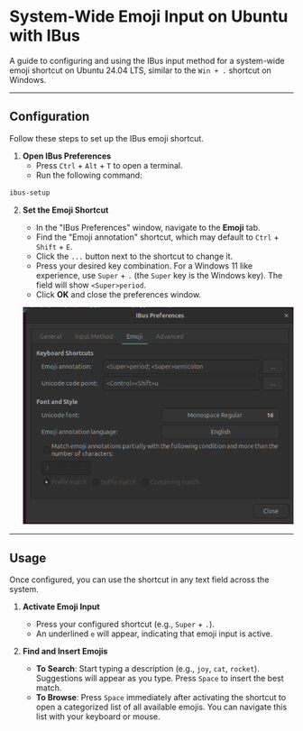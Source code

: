 # System-Wide Emoji Input on Ubuntu with IBus

A guide to configuring and using the IBus input method for a system-wide emoji shortcut on Ubuntu 24.04 LTS, similar to the `Win + .` shortcut on Windows.

---

## Configuration

Follow these steps to set up the IBus emoji shortcut.


1. **Open IBus Preferences**
   - Press `Ctrl` + `Alt` + `T` to open a terminal.
   - Run the following command:

  ```bash
  ibus-setup
  ```

2. **Set the Emoji Shortcut**
   - In the "IBus Preferences" window, navigate to the **Emoji** tab.
   - Find the "Emoji annotation" shortcut, which may default to `Ctrl` + `Shift` + `E`.
   - Click the `...` button next to the shortcut to change it.
   - Press your desired key combination. For a Windows 11 like experience, use `Super` + `.` (the `Super` key is the Windows key). The field will show `<Super>period`.
   - Click **OK** and close the preferences window.

   ![](assets/Screenshot%20from%202025-06-28%2021-31-30.png)
---

## Usage

Once configured, you can use the shortcut in any text field across the system.

1. **Activate Emoji Input**
   - Press your configured shortcut (e.g., `Super` + `.`).
   - An underlined `e` will appear, indicating that emoji input is active.

2. **Find and Insert Emojis**
   - **To Search**: Start typing a description (e.g., `joy`, `cat`, `rocket`). Suggestions will appear as you type. Press `Space` to insert the best match.
   - **To Browse**: Press `Space` immediately after activating the shortcut to open a categorized list of all available emojis. You can navigate this list with your keyboard or mouse.